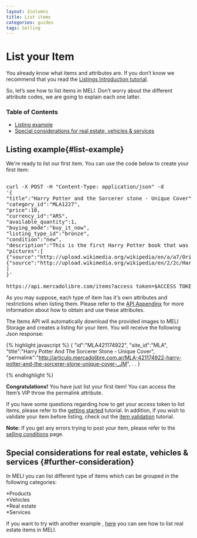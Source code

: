 ```yaml
---
layout: 2columns
title: List items
categories: guides
tags: Selling
---
```


# List your Item


You already know what items and attributes are. If you don’t know we recommend that you read the [Listings Introduction tutorial](/listing-introduction).


So, let’s see how to list items in MELI. Don’t worry about the different attribute codes, we are going to explain each one latter.



### Table of Contents
- [Listing example](#list-example)
- [Special considerations for real estate, vehicles & services](#further-consideration)


## Listing example{#list-example}

We're ready to list our first item. You can use the code below to create your first item:

<pre class="terminal">

curl -X POST -H "Content-Type: application/json" -d
'{
"title":"Harry Potter and the Sorcerer stone - Unique Cover",
"category_id":"MLA1227",
"price":10,
"currency_id":"ARS",
"available_quantity":1,
"buying_mode":"buy_it_now",
"listing_type_id":"bronze",
"condition":"new",
"description":"This is the first Harry Potter book that was printed outside the UK, {{"<strong> I bought it in San Francisco at the Harry Potters week in 2009 </strong>" | xml_escape }} Do not miss the opportunity, it is in perfect conditions and with a unique design cover",
"pictures":[
{"source":"http://upload.wikimedia.org/wikipedia/en/a/a7/Original_Paperback_Cover.jpg"},
{"source":"http://upload.wikimedia.org/wikipedia/en/2/2c/Harry_Potter_and_the_Philosopher%27s_Stone.jpg"}
]
}'

https://api.mercadolibre.com/items?access_token=$ACCESS_TOKEN  
</pre>

As you may suppose, each type of item has it's own attributes and restrictions when listing them. Please refer to the [API Appendinx](/guide-appendix) for more information 
about how to obtain and use these attributes.

The Items API will automatically download the provided images to MELI Storage and creates a listing for your item. You will receive the following Json response:


{% highlight javascript %}
{
"id":"MLA421174922",
"site_id":"MLA",
"title":"Harry Potter And The Sorcerer Stone - Unique Cover",
"permalink":"http://articulo.mercadolibre.com.ar/MLA-421174922-harry-potter-and-the-sorcerer-stone-unique-cover-_JM",
.
.
}

{% endhighlight %}

**Congratulations!** You have just list your first item! You can access the Item’s VIP throw the permalink attribute.  

If you have some questions regarding how to get your access token to list items, please refer to the [getting started](/getting-started) tutorial. In addition, if you wish to validate your item before listing, check out the [item validation](/validate-item) tutorial.    
    
**Note:** If you get any errors trying to post your item, please refer to the [selling conditions](http://www.mercadolibre.com/jm/ml.faqs.framework.main.FaqsController?pageId=FAQ&faqId=2407&categId=COST&type=FAQ) page. 

## Special considerations for real estate, vehicles & services {#further-consideration}

In MELI you can list different type of items which can be grouped in the following categories:

*Products    
*Vehicles    
*Real estate    
*Services    


If you want to try with another example , [here](/real-estate-list-item) you can see how to list real estate items in MELI.
